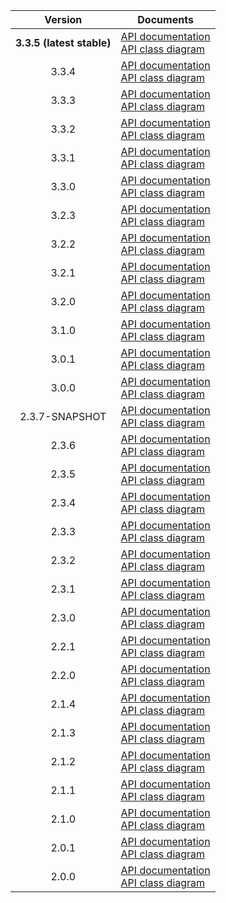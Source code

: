 | Version | Documents |
|:---:|---|
| **3.3.5 (latest stable)** | [API documentation](latest-stable)<br>[API class diagram](3.3.5/api_class_diagram.svg) |
| 3.3.4 | [API documentation](3.3.4)<br>[API class diagram](3.3.4/api_class_diagram.svg) |
| 3.3.3 | [API documentation](3.3.3)<br>[API class diagram](3.3.3/api_class_diagram.svg) |
| 3.3.2 | [API documentation](3.3.2)<br>[API class diagram](3.3.2/api_class_diagram.svg) |
| 3.3.1 | [API documentation](3.3.1)<br>[API class diagram](3.3.1/api_class_diagram.svg) |
| 3.3.0 | [API documentation](3.3.0)<br>[API class diagram](3.3.0/api_class_diagram.svg) |
| 3.2.3 | [API documentation](3.2.3)<br>[API class diagram](3.2.3/api_class_diagram.svg) |
| 3.2.2 | [API documentation](3.2.2)<br>[API class diagram](3.2.2/api_class_diagram.svg) |
| 3.2.1 | [API documentation](3.2.1)<br>[API class diagram](3.2.1/api_class_diagram.svg) |
| 3.2.0 | [API documentation](3.2.0)<br>[API class diagram](3.2.0/api_class_diagram.svg) |
| 3.1.0 | [API documentation](3.1.0)<br>[API class diagram](3.1.0/api_class_diagram.svg) |
| 3.0.1 | [API documentation](3.0.1)<br>[API class diagram](3.0.1/api_class_diagram.svg) |
| 3.0.0 | [API documentation](3.0.0)<br>[API class diagram](3.0.0/api_class_diagram.svg) |
| 2.3.7-SNAPSHOT | [API documentation](2.3.7-SNAPSHOT)<br>[API class diagram](2.3.7-SNAPSHOT/api_class_diagram.svg) |
| 2.3.6 | [API documentation](2.3.6)<br>[API class diagram](2.3.6/api_class_diagram.svg) |
| 2.3.5 | [API documentation](2.3.5)<br>[API class diagram](2.3.5/api_class_diagram.svg) |
| 2.3.4 | [API documentation](2.3.4)<br>[API class diagram](2.3.4/api_class_diagram.svg) |
| 2.3.3 | [API documentation](2.3.3)<br>[API class diagram](2.3.3/api_class_diagram.svg) |
| 2.3.2 | [API documentation](2.3.2)<br>[API class diagram](2.3.2/api_class_diagram.svg) |
| 2.3.1 | [API documentation](2.3.1)<br>[API class diagram](2.3.1/api_class_diagram.svg) |
| 2.3.0 | [API documentation](2.3.0)<br>[API class diagram](2.3.0/api_class_diagram.svg) |
| 2.2.1 | [API documentation](2.2.1)<br>[API class diagram](2.2.1/api_class_diagram.svg) |
| 2.2.0 | [API documentation](2.2.0)<br>[API class diagram](2.2.0/api_class_diagram.svg) |
| 2.1.4 | [API documentation](2.1.4)<br>[API class diagram](2.1.4/api_class_diagram.svg) |
| 2.1.3 | [API documentation](2.1.3)<br>[API class diagram](2.1.3/api_class_diagram.svg) |
| 2.1.2 | [API documentation](2.1.2)<br>[API class diagram](2.1.2/api_class_diagram.svg) |
| 2.1.1 | [API documentation](2.1.1)<br>[API class diagram](2.1.1/api_class_diagram.svg) |
| 2.1.0 | [API documentation](2.1.0)<br>[API class diagram](2.1.0/api_class_diagram.svg) |
| 2.0.1 | [API documentation](2.0.1)<br>[API class diagram](2.0.1/api_class_diagram.svg) |
| 2.0.0 | [API documentation](2.0.0)<br>[API class diagram](2.0.0/api_class_diagram.svg) |
